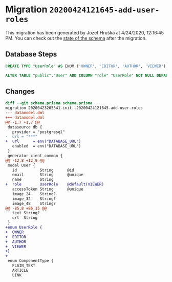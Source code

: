 # Migration `20200424121645-add-user-roles`

This migration has been generated by Jozef Hruška at 4/24/2020, 12:16:45 PM.
You can check out the [state of the schema](./schema.prisma) after the migration.

## Database Steps

```sql
CREATE TYPE "UserRole" AS ENUM ('OWNER', 'EDITOR', 'AUTHOR', 'VIEWER');

ALTER TABLE "public"."User" ADD COLUMN "role" "UserRole" NOT NULL DEFAULT 'VIEWER';
```

## Changes

```diff
diff --git schema.prisma schema.prisma
migration 20200423205341-init..20200424121645-add-user-roles
--- datamodel.dml
+++ datamodel.dml
@@ -1,7 +1,7 @@
 datasource db {
   provider = "postgresql"
-  url = "***"
+  url      = env("DATABASE_URL")
   enabled  = env("DATABASE_URL")
 }
 generator cient_common {
@@ -12,8 +12,9 @@
 model User {
   id          String      @id
   email       String      @unique
   name        String
+  role        UserRole    @default(VIEWER)
   accessToken String      @unique
   image_24    String?
   image_32    String?
   image_48    String?
@@ -85,8 +86,15 @@
   text String?
   url  String
 }
+enum UserRole {
+  OWNER
+  EDITOR
+  AUTHOR
+  VIEWER
+}
+
 enum ComponentType {
   PLAIN_TEXT
   ARTICLE
   LINK
```


